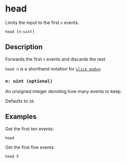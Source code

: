 # head

Limits the input to the first `n` events.

```tql
head [n:uint]
```

## Description

Forwards the first `n` events and discards the rest.

`head n` is a shorthand notation for [`slice end=n`](slice.md).

### `n: uint (optional)`

An unsigned integer denoting how many events to keep.

Defaults to `10`.

## Examples

Get the first ten events:

```tql
head
```

Get the first five events:

```tql
head 5
```

